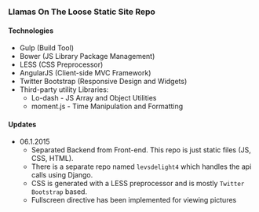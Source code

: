 ### Llamas On The Loose Static Site Repo

#### Technologies
* Gulp (Build Tool)
* Bower (JS Library Package Management)
* LESS (CSS Preprocessor)
* AngularJS (Client-side MVC Framework)
* Twitter Bootstrap (Responsive Design and Widgets)
* Third-party utility Libraries:
    * Lo-dash - JS Array and Object Utilities
    * moment.js - Time Manipulation and Formatting 


#### Updates
* 06.1.2015 
    * Separated Backend from Front-end.  This repo is just static files (JS, CSS, HTML).
    * There is a separate repo named `levsdelight4` which handles the api calls using Django.
    * CSS is generated with a LESS preprocessor and is mostly `Twitter Bootstrap` based.
    * Fullscreen directive has been implemented for viewing pictures
